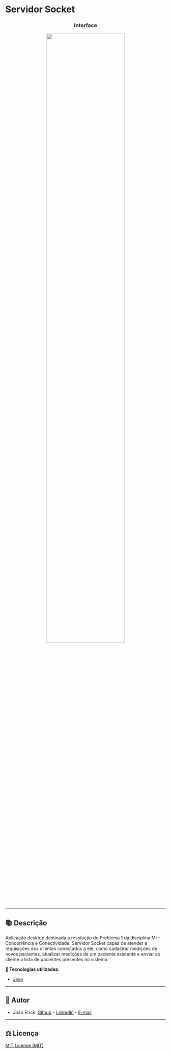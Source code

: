 # Servidor Socket

<h3 align="center">Interface</h3>
<p align="center">
  <img src="https://i.imgur.com/VOKs4ly.png" width="70%">
</p>

------------

## 📚 Descrição ##
Aplicação desktop destinada a resolução do Problema 1 da disciplina MI - Concorrência e Conectividade. Servidor Socket capaz de atender a requisições dos clientes conectados a ele, como cadastrar medições de novos pacientes, atualizar medições de um paciente existente e enviar ao cliente a lista de pacientes presentes no sistema.

**🔗 Tecnologias utilizadas:**
- [Java](https://www.java.com/pt-BR/)

------------

## 📌 Autor ##
- João Erick: [Github](https://github.com/JoaoErick) - [Linkedin](https://www.linkedin.com/in/joão-erick-barbosa-9050801b0/) - [E-mail](https://mail.google.com/mail/u/0/?view=cm&fs=1&tf=1&source=mailto&to=jsilva@ecomp.uefs.br)
------------

## ⚖️ Licença ##
[MIT License (MIT)]()


